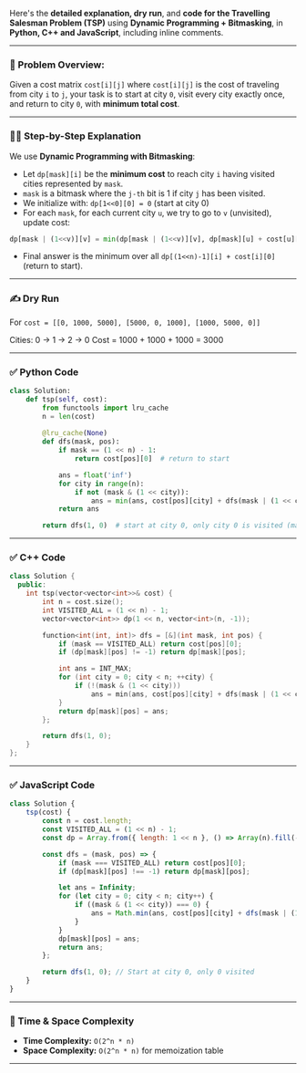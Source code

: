 Here's the **detailed explanation, dry run**, and **code for the Travelling Salesman Problem (TSP)** using **Dynamic Programming + Bitmasking**, in **Python, C++ and JavaScript**, including inline comments.

---

### 🧠 Problem Overview:

Given a cost matrix `cost[i][j]` where `cost[i][j]` is the cost of traveling from city `i` to `j`, your task is to start at city `0`, visit every city exactly once, and return to city `0`, with **minimum total cost**.

---

### 👨‍🏫 Step-by-Step Explanation

We use **Dynamic Programming with Bitmasking**:

* Let `dp[mask][i]` be the **minimum cost** to reach city `i` having visited cities represented by `mask`.
* `mask` is a bitmask where the `j-th` bit is 1 if city `j` has been visited.
* We initialize with: `dp[1<<0][0] = 0` (start at city 0)
* For each `mask`, for each current city `u`, we try to go to `v` (unvisited), update cost:

```python
dp[mask | (1<<v)][v] = min(dp[mask | (1<<v)][v], dp[mask][u] + cost[u][v])
```

* Final answer is the minimum over all `dp[(1<<n)-1][i] + cost[i][0]` (return to start).

---

### ✍️ Dry Run

For `cost = [[0, 1000, 5000], [5000, 0, 1000], [1000, 5000, 0]]`

Cities: 0 → 1 → 2 → 0
Cost = 1000 + 1000 + 1000 = 3000

---

### ✅ Python Code

```python
class Solution:
    def tsp(self, cost):
        from functools import lru_cache
        n = len(cost)
        
        @lru_cache(None)
        def dfs(mask, pos):
            if mask == (1 << n) - 1:
                return cost[pos][0]  # return to start

            ans = float('inf')
            for city in range(n):
                if not (mask & (1 << city)):
                    ans = min(ans, cost[pos][city] + dfs(mask | (1 << city), city))
            return ans

        return dfs(1, 0)  # start at city 0, only city 0 is visited (mask=1)
```

---

### ✅ C++ Code

```cpp
class Solution {
  public:
    int tsp(vector<vector<int>>& cost) {
        int n = cost.size();
        int VISITED_ALL = (1 << n) - 1;
        vector<vector<int>> dp(1 << n, vector<int>(n, -1));

        function<int(int, int)> dfs = [&](int mask, int pos) {
            if (mask == VISITED_ALL) return cost[pos][0];
            if (dp[mask][pos] != -1) return dp[mask][pos];

            int ans = INT_MAX;
            for (int city = 0; city < n; ++city) {
                if (!(mask & (1 << city)))
                    ans = min(ans, cost[pos][city] + dfs(mask | (1 << city), city));
            }
            return dp[mask][pos] = ans;
        };

        return dfs(1, 0);
    }
};
```

---

### ✅ JavaScript Code

```javascript
class Solution {
    tsp(cost) {
        const n = cost.length;
        const VISITED_ALL = (1 << n) - 1;
        const dp = Array.from({ length: 1 << n }, () => Array(n).fill(-1));

        const dfs = (mask, pos) => {
            if (mask === VISITED_ALL) return cost[pos][0];
            if (dp[mask][pos] !== -1) return dp[mask][pos];

            let ans = Infinity;
            for (let city = 0; city < n; city++) {
                if ((mask & (1 << city)) === 0) {
                    ans = Math.min(ans, cost[pos][city] + dfs(mask | (1 << city), city));
                }
            }
            dp[mask][pos] = ans;
            return ans;
        };

        return dfs(1, 0); // Start at city 0, only 0 visited
    }
}
```

---

### 🧠 Time & Space Complexity

* **Time Complexity:** `O(2^n * n)`
* **Space Complexity:** `O(2^n * n)` for memoization table

---
